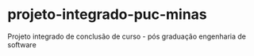 # projeto-integrado-puc-minas
Projeto integrado de conclusão de curso - pós graduação engenharia de software
